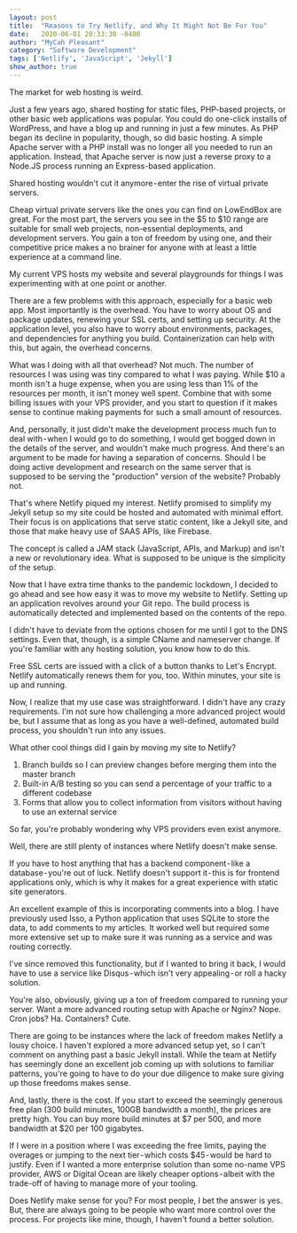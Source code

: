```yaml
---
layout: post
title:  "Reasons to Try Netlify, and Why It Might Not Be For You"
date:   2020-06-01 20:33:30 -0400
author: "MyCah Pleasant"
category: "Software Development"
tags: ['Netlify', 'JavaScript', 'Jekyll']
show_author: true
---
```


<span class="first-letter">T</span>he market for web hosting is weird.

Just a few years ago, shared hosting for static files, PHP-based projects, or other basic web applications was popular. You could do one-click installs of WordPress, and have a blog up and running in just a few minutes.
As PHP began its decline in popularity, though, so did basic hosting. A simple Apache server with a PHP install was no longer all you needed to run an application. Instead, that Apache server is now just a reverse proxy to a Node.JS process running an Express-based application.

Shared hosting wouldn't cut it anymore - enter the rise of virtual private servers.

Cheap virtual private servers like the ones you can find on LowEndBox are great. For the most part, the servers you see in the $5 to $10 range are suitable for small web projects, non-essential deployments, and development servers. You gain a ton of freedom by using one, and their competitive price makes a no brainer for anyone with at least a little experience at a command line.

My current VPS hosts my website and several playgrounds for things I was experimenting with at one point or another.

There are a few problems with this approach, especially for a basic web app. Most importantly is the overhead. You have to worry about OS and package updates, renewing your SSL certs, and setting up security. At the application level, you also have to worry about environments, packages, and dependencies for anything you build. Containerization can help with this, but again, the overhead concerns.

What was I doing with all that overhead? Not much. The number of resources I was using was tiny compared to what I was paying. While $10 a month isn't a huge expense, when you are using less than 1% of the resources per month, it isn't money well spent. Combine that with some billing issues with your VPS provider, and you start to question if it makes sense to continue making payments for such a small amount of resources.

And, personally, it just didn't make the development process much fun to deal with - when I would go to do something, I would get bogged down in the details of the server, and wouldn't make much progress. And there's an argument to be made for having a separation of concerns. Should I be doing active development and research on the same server that is supposed to be serving the "production" version of the website? Probably not.

That's where Netlify piqued my interest. Netlify promised to simplify my Jekyll setup so my site could be hosted and automated with minimal effort. Their focus is on applications that serve static content, like a Jekyll site, and those that make heavy use of SAAS APIs, like Firebase.

The concept is called a JAM stack (JavaScript, APIs, and Markup) and isn't a new or revolutionary idea. What is supposed to be unique is the simplicity of the setup.

Now that I have extra time thanks to the pandemic lockdown, I decided to go ahead and see how easy it was to move my website to Netlify.
Setting up an application revolves around your Git repo. The build process is automatically detected and implemented based on the contents of the repo.

I didn't have to deviate from the options chosen for me until I got to the DNS settings. Even that, though, is a simple CName and nameserver change. If you're familiar with any hosting solution, you know how to do this.

Free SSL certs are issued with a click of a button thanks to Let's Encrypt. Netlify automatically renews them for you, too.
Within minutes, your site is up and running.

Now, I realize that my use case was straightforward. I didn't have any crazy requirements. I'm not sure how challenging a more advanced project would be, but I assume that as long as you have a well-defined, automated build process, you shouldn't run into any issues.

What other cool things did I gain by moving my site to Netlify?

1. Branch builds so I can preview changes before merging them into the master branch
2. Built-in A/B testing so you can send a percentage of your traffic to a different codebase
3. Forms that allow you to collect information from visitors without having to use an external service

So far, you're probably wondering why VPS providers even exist anymore.

Well, there are still plenty of instances where Netlify doesn't make sense.

If you have to host anything that has a backend component - like a database - you're out of luck. Netlify doesn't support it - this is for frontend applications only, which is why it makes for a great experience with static site generators.

An excellent example of this is incorporating comments into a blog. I have previously used Isso, a Python application that uses SQLite to store the data, to add comments to my articles. It worked well but required some more extensive set up to make sure it was running as a service and was routing correctly.

I've since removed this functionality, but if I wanted to bring it back, I would have to use a service like Disqus - which isn't very appealing - or roll a hacky solution.

You're also, obviously, giving up a ton of freedom compared to running your server. Want a more advanced routing setup with Apache or Nginx? Nope. Cron jobs? Ha. Containers? Cute.

There are going to be instances where the lack of freedom makes Netlify a lousy choice. I haven't explored a more advanced setup yet, so I can't comment on anything past a basic Jekyll install. While the team at Netlify has seemingly done an excellent job coming up with solutions to familiar patterns, you're going to have to do your due diligence to make sure giving up those freedoms makes sense.

And, lastly, there is the cost. If you start to exceed the seemingly generous free plan (300 build minutes, 100GB bandwidth a month), the prices are pretty high. You can buy more build minutes at $7 per 500, and more bandwidth at $20 per 100 gigabytes.

If I were in a position where I was exceeding the free limits, paying the overages or jumping to the next tier - which costs $45 - would be hard to justify. Even if I wanted a more enterprise solution than some no-name VPS provider, AWS or Digital Ocean are likely cheaper options - albeit with the trade-off of having to manage more of your tooling.

Does Netlify make sense for you? For most people, I bet the answer is yes. But, there are always going to be people who want more control over the process. For projects like mine, though, I haven't found a better solution.
